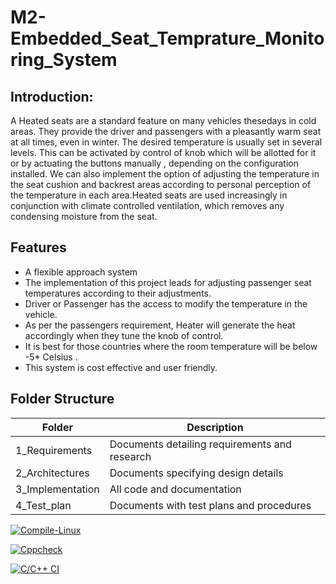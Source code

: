 # M2-Embedded_Seat_Temprature_Monitoring_System

## Introduction:

A Heated seats are a standard feature on many vehicles thesedays in cold areas. They provide the driver and passengers with a pleasantly warm seat at all times, even in winter. The desired temperature is usually set in several levels. This can be activated by control of knob which will be allotted for it or by actuating the buttons manually , depending on the configuration installed. We can also implement the option of adjusting the temperature in the seat cushion and backrest areas according to personal perception of the temperature in each area.Heated seats are used increasingly in conjunction with climate controlled ventilation, which removes any condensing moisture from the seat.

## Features

* A flexible approach system
* The implementation of this project leads for adjusting passenger seat temperatures according to their adjustments.
* Driver or Passenger has the access to modify the temperature in the vehicle.
* As per the passengers requirement, Heater will generate the heat accordingly when they tune the knob of control.
* It is best for those countries where the room temperature will be below -5* Celsius .
* This system is cost effective and user friendly.

## Folder Structure

|Folder|	Description|
|------|-------------|
|1_Requirements|	Documents detailing requirements and research|
|2_Architectures|	Documents specifying design details|
|3_Implementation|	All code and documentation|
|4_Test_plan|	Documents with test plans and procedures|



[![Compile-Linux](https://github.com/TiwariNishar/M2-Embedded_Seat_Temprature_Monitoring_System/actions/workflows/Compile.yml/badge.svg)](https://github.com/TiwariNishar/M2-Embedded_Seat_Temprature_Monitoring_System/actions/workflows/Compile.yml)


[![Cppcheck](https://github.com/TiwariNishar/M2-Embedded_Seat_Temprature_Monitoring_System/actions/workflows/Codequality.yml/badge.svg)](https://github.com/TiwariNishar/M2-Embedded_Seat_Temprature_Monitoring_System/actions/workflows/Codequality.yml)

[![C/C++ CI](https://github.com/TiwariNishar/M2-Embedded_Seat_Temprature_Monitoring_System/actions/workflows/c-build.yml/badge.svg)](https://github.com/TiwariNishar/M2-Embedded_Seat_Temprature_Monitoring_System/actions/workflows/c-build.yml)
